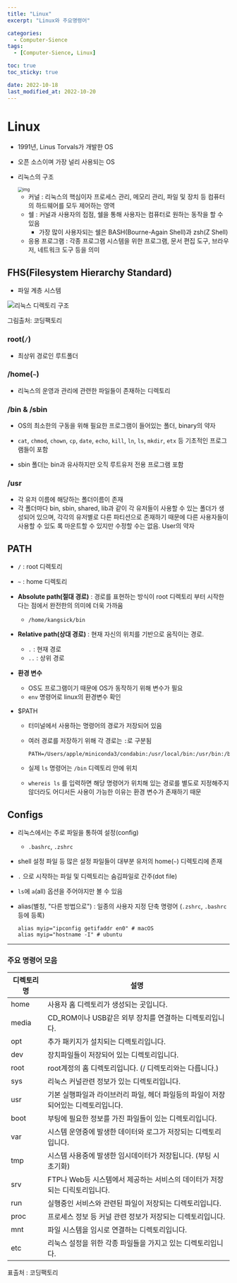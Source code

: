 ```yaml
---
title: "Linux"
excerpt: "Linux와 주요명령어"

categories:
  - Computer-Sience
tags:
  - [Computer-Sience, Linux]

toc: true
toc_sticky: true

date: 2022-10-18
last_modified_at: 2022-10-20
---
```


# Linux

- 1991년, Linus Torvals가 개발한 OS

- 오픈 소스이며 가장 널리 사용되는 OS

- 리눅스의 구조

  <img src="https://postfiles.pstatic.net/20140704_110/dlgusdn1592_140446209817789TCf_JPEG/kernel1.jpg?type=w2" alt="img" style="zoom:67%;" />

  - 커널 : 리눅스의 핵심이자 프로세스 관리, 메모리 관리, 파일 및 장치 등 컴퓨터의 하드웨어를 모두 제어하는 영역
  - 쉘 : 커널과 사용자의 접점, 쉘을 통해 사용자는 컴퓨터로 원하는 동작을 할 수 있음
    - 가장 많이 사용자되는 쉘은 BASH(Bourne-Again Shell)과 zsh(Z Shell)
  - 응용 프로그램 : 각종 프로그램 시스템을 위한 프로그램, 문서 편집 도구, 브라우저, 네트워크 도구 등을 의미

## FHS(Filesystem Hierarchy Standard)

- 파일 계층 시스템

![리눅스 디렉토리 구조](https://k.kakaocdn.net/dn/60Pqk/btqCzAxUrj1/HESwbbKOTk0wgX6JZAYpR1/img.png)

그림출처: 코딩팩토리

### root(`/`)

- 최상위 경로인 루트폴더

### /home(`~`)

- 리눅스의 운영과 관리에 관련한 파일들이 존재하는 디렉토리

### /bin & /sbin

- OS의 최소한의 구동을 위해 필요한 프로그램이 들어있는 폴더, binary의 약자

- `cat`, `chmod`, `chown`, `cp`, `date`, `echo`, `kill`, `ln`, `ls`, `mkdir`, `etx` 등 기초적인 프로그램들이 포함
- sbin 폴더는 bin과 유사하지만 오직 루트유저 전용 프로그램 포함

### **/usr**

- 각 유저 이름에 해당하는 폴더이름이 존재
- 각 폴더마다 bin, sbin, shared, lib과 같이 각 유저들이 사용할 수 있는 폴더가 생성되어 있으며, 각각의 유저별로 다른 파티션으로 존재하기 때문에 다른 사용자들이 사용할 수 있도 록 마운트할 수 있지만 수정할 수는 없음. User의 약자

## PATH

- `/` : root 디렉토리

- `~` : home 디렉토리

- **Absolute path(절대 경로)** : 경로를 표현하는 방식이 root 디렉토리 부터 시작한다는 점에서 완전한의 의미에 더욱 가까움

  - `/home/kangsick/bin`

- **Relative path(상대 경로)** : 현재 자신의 위치를 기반으로 움직이는 경로.

  - `.` : 현재 경로
  - `..` : 상위 경로

- **환경 변수**

  - OS도 프로그램이기 때문에 OS가 동작하기 위해 변수가 필요
  - `env` 명령어로 linux의 환경변수 확인

- $PATH

  - 터미널에서 사용하는 명령어의 경로가 저장되어 있음

  - 여러 경로를 저장하기 위해 각 경로는 `:`로 구분됨

    ```shell
    PATH=/Users/apple/miniconda3/condabin:/usr/local/bin:/usr/bin:/bin:/usr/sbin:/sbin
    ```

  - 실제 `ls` 명령어는 `/bin` 디렉토리 안에 위치

  - `whereis ls` 를 입력하면 해당 명령어가 위치해 있는 경로를 별도로 지정해주지 않더라도 어디서든 사용이 가능한 이유는 환경 변수가 존재하기 때문

## Configs

- 리눅스에서는 주로 파일을 통하여 설정(config)
  - `.bashrc`, `.zshrc`
- shell 설정 파일 등 많은 설정 파일들이 대부분 유저의 home(`~`) 디렉토리에 존재

- `.` 으로 시작하는 파일 및 디렉토리는 숨김파일로 간주(dot file)

- `ls`에 `a`(all) 옵션을 주어야지만 볼 수 있음

- alias(별칭, "다른 방법으로") : 일종의 사용자 지정 단축 명령어 (`.zshrc`, `.bashrc` 등에 등록)

  ```shell
  alias myip="ipconfig getifaddr en0" # macOS
  alias myip="hostname -I" # ubuntu
  ```

---

### 주요 명령어 모음

| 디렉토리 명 | 설명                                                                               |
| ----------- | ---------------------------------------------------------------------------------- |
| home        | 사용자 홈 디렉토리가 생성되는 곳입니다.                                            |
| media       | CD_ROM이나 USB같은 외부 장치를 연결하는 디렉토리입니다.                            |
| opt         | 추가 패키지가 설치되는 디렉토리입니다.                                             |
| dev         | 장치파일들이 저장되어 있는 디렉토리입니다.                                         |
| root        | root계정의 홈 디렉토리입니다. (/ 디렉토리와는 다릅니다.)                           |
| sys         | 리눅스 커널관련 정보가 있는 디렉토리입니다.                                        |
| usr         | 기본 실행파일과 라이브러리 파일, 헤더 파일등의 파일이 저장되어있는 디렉토리입니다. |
| boot        | 부팅에 필요한 정보를 가진 파일들이 있는 디렉토리입니다.                            |
| var         | 시스템 운영중에 발생한 데이터와 로그가 저장되는 디렉토리입니다.                    |
| tmp         | 시스템 사용중에 발생한 임시데이터가 저장됩니다. (부팅 시 초기화)                   |
| srv         | FTP나 Web등 시스템에서 제공하는 서비스의 데이터가 저장되는 디릭토리입니다.         |
| run         | 실행중인 서비스와 관련된 파일이 저장되는 디렉토리입니다.                           |
| proc        | 프로세스 정보 등 커널 관련 정보가 저장되는 디렉토리입니다.                         |
| mnt         | 파일 시스템을 임시로 연결하는 디렉토리입니다.                                      |
| etc         | 리눅스 설정을 위한 각종 파일들을 가지고 있는 디렉토리입니다.                       |

표출처 : 코딩팩토리
